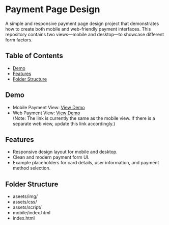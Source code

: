 # Payment Page Design

A simple and responsive payment page design project that demonstrates how to create both mobile and web-friendly payment interfaces. This repository contains two views—mobile and desktop—to showcase different form factors.

## Table of Contents

- [Demo](#demo)
- [Features](#features)
- [Folder Structure](#features)

## Demo

- Mobile Payment View: [View Demo](https://petergangmei.github.io/payment-page-design/mobile/)
- Web Payment View: [View Demo](https://petergangmei.github.io/payment-page-design/)  
  (Note: The link is currently the same as the mobile view. If there is a separate web view, update this link accordingly.)

## Features

- Responsive design layout for mobile and desktop.
- Clean and modern payment form UI.
- Example placeholders for card details, user information, and payment method selection.

## Folder Structure
- aseets/img/
- assets/css/
- assets/script/
- mobile/index.html
- index.html